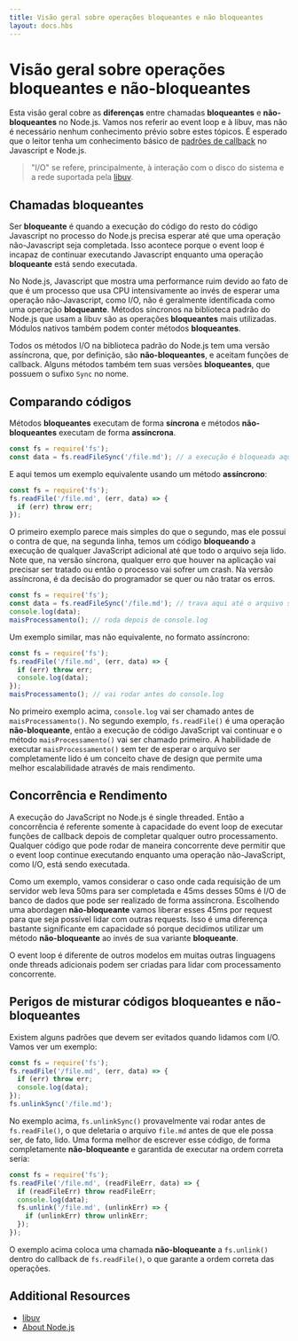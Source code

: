 ```yaml
---
title: Visão geral sobre operações bloqueantes e não bloqueantes
layout: docs.hbs
---
```


<!-- # Overview of Blocking vs Non-Blocking -->
# Visão geral sobre operações bloqueantes e não-bloqueantes

<!-- This overview covers the **difference** between **blocking** and **non-blocking**
calls in Node.js. This overview will refer to the event loop and libuv but no
prior knowledge of those topics is required. Readers are assumed to have a
basic understanding of the JavaScript language and Node.js [callback pattern](https://nodejs.org/en/knowledge/getting-started/control-flow/what-are-callbacks/).

> "I/O" refers primarily to interaction with the system's disk and
> network supported by [libuv](http://libuv.org/). -->
Esta visão geral cobre as **diferenças** entre chamadas **bloqueantes** e **não-bloqueantes** no Node.js.
Vamos nos referir ao event loop e à libuv, mas não é necessário nenhum conhecimento prévio sobre
estes tópicos. É esperado que o leitor tenha um conhecimento básico de [padrões de callback](https://nodejs.org/en/knowledge/getting-started/control-flow/what-are-callbacks/) no Javascript e Node.js.

> "I/O" se refere, principalmente, à interação com o disco do sistema
> e a rede suportada pela [libuv](http://libuv.org).

<!-- ## Blocking -->
## Chamadas bloqueantes

<!-- **Blocking** is when the execution of additional JavaScript in the Node.js
process must wait until a non-JavaScript operation completes. This happens
because the event loop is unable to continue running JavaScript while a
**blocking** operation is occurring. -->
Ser **bloqueante** é quando a execução do código do resto do código Javascript no processo
do Node.js precisa esperar até que uma operação não-Javascript seja completada. Isso acontece
porque o event loop é incapaz de continuar executando Javascript enquanto uma operação
**bloqueante** está sendo executada.

<!-- In Node.js, JavaScript that exhibits poor performance due to being CPU intensive
rather than waiting on a non-JavaScript operation, such as I/O, isn't typically
referred to as **blocking**. Synchronous methods in the Node.js standard library
that use libuv are the most commonly used **blocking** operations. Native
modules may also have **blocking** methods. -->
No Node.js, Javascript que mostra uma performance ruim devido ao fato de que é um
processo que usa CPU intensivamente ao invés de esperar uma operação não-Javascript,
como I/O, não é geralmente identificada como uma operação **bloqueante**. Métodos
síncronos na biblioteca padrão do Node.js que usam a libuv são as operações **bloqueantes**
mais utilizadas. Módulos nativos também podem conter métodos **bloqueantes**.

<!-- All of the I/O methods in the Node.js standard library provide asynchronous
versions, which are **non-blocking**, and accept callback functions. Some
methods also have **blocking** counterparts, which have names that end with
`Sync`. -->
Todos os métodos I/O na biblioteca padrão do Node.js tem uma versão assíncrona,
que, por definição, são **não-bloqueantes**, e aceitam funções de callback. Alguns métodos
também tem suas versões **bloqueantes**, que possuem o sufixo `Sync` no nome.

<!-- ## Comparing Code -->
## Comparando códigos

<!-- **Blocking** methods execute **synchronously** and **non-blocking** methods
execute **asynchronously**.

Using the File System module as an example, this is a **synchronous** file read: -->
Métodos **bloqueantes** executam de forma **síncrona** e métodos **não-bloqueantes**
executam de forma **assíncrona**.

```js
const fs = require('fs');
const data = fs.readFileSync('/file.md'); // a execução é bloqueada aqui até o arquivo ser lido
```

<!-- And here is an equivalent **asynchronous** example: -->
E aqui temos um exemplo equivalente usando um método **assíncrono**:

```js
const fs = require('fs');
fs.readFile('/file.md', (err, data) => {
  if (err) throw err;
});
```

<!-- The first example appears simpler than the second but has the disadvantage of
the second line **blocking** the execution of any additional JavaScript until
the entire file is read. Note that in the synchronous version if an error is
thrown it will need to be caught or the process will crash. In the asynchronous
version, it is up to the author to decide whether an error should throw as
shown.

Let's expand our example a little bit: -->
O primeiro exemplo parece mais simples do que o segundo, mas ele possui o contra
de que, na segunda linha, temos um código **bloqueando** a execução de qualquer
JavaScript adicional até que todo o arquivo seja lido. Note que, na versão síncrona,
qualquer erro que houver na aplicação vai precisar ser tratado ou então o processo
vai sofrer um crash. Na versão assíncrona, é da decisão do programador se quer ou
não tratar os erros.

```js
const fs = require('fs');
const data = fs.readFileSync('/file.md'); // trava aqui até o arquivo ser lido
console.log(data);
maisProcessamento(); // roda depois de console.log
```

<!-- And here is a similar, but not equivalent asynchronous example: -->
Um exemplo similar, mas não equivalente, no formato assíncrono:

```js
const fs = require('fs');
fs.readFile('/file.md', (err, data) => {
  if (err) throw err;
  console.log(data);
});
maisProcessamento(); // vai rodar antes do console.log
```

<!-- In the first example above, `console.log` will be called before `moreWork()`. In
the second example `fs.readFile()` is **non-blocking** so JavaScript execution
can continue and `moreWork()` will be called first. The ability to run
`moreWork()` without waiting for the file read to complete is a key design
choice that allows for higher throughput. -->
No primeiro exemplo acima, `console.log` vai ser chamado antes de `maisProcessamento()`.
No segundo exemplo, `fs.readFile()` é uma operação **não-bloqueante**, então a execução
de código JavaScript vai continuar e o método `maisProcessamento()` vai ser chamado
primeiro. A habilidade de executar `maisProcessamento()` sem ter de esperar o arquivo
ser completamente lido é um conceito chave de design que permite uma melhor escalabilidade
através de mais rendimento.

## Concorrência e Rendimento

<!-- JavaScript execution in Node.js is single threaded, so concurrency refers to the
event loop's capacity to execute JavaScript callback functions after completing
other work. Any code that is expected to run in a concurrent manner must allow
the event loop to continue running as non-JavaScript operations, like I/O, are
occurring. -->
A execução do JavaScript no Node.js é single threaded. Então a concorrência é
referente somente à capacidade do event loop de executar funções de callback
depois de completar qualquer outro processamento. Qualquer código que pode
rodar de maneira concorrente deve permitir que o event loop continue executando
enquanto uma operação não-JavaScript, como I/O, está sendo executada.

<!-- As an example, let's consider a case where each request to a web server takes
50ms to complete and 45ms of that 50ms is database I/O that can be done
asynchronously. Choosing **non-blocking** asynchronous operations frees up that
45ms per request to handle other requests. This is a significant difference in
capacity just by choosing to use **non-blocking** methods instead of
**blocking** methods. -->
Como um exemplo, vamos considerar o caso onde cada requisição de um servidor web
leva 50ms para ser completada e 45ms desses 50ms é I/O de banco de dados que pode
ser realizado de forma assíncrona. Escolhendo uma abordagen **não-bloqueante**
vamos liberar esses 45ms por request para que seja possível lidar com outras
requests. Isso é uma diferença bastante significante em capacidade só porque
decidimos utilizar um método **não-bloqueante** ao invés de sua variante
**bloqueante**.

<!-- The event loop is different than models in many other languages where additional
threads may be created to handle concurrent work. -->
O event loop é diferente de outros modelos em muitas outras linguagens onde threads
adicionais podem ser criadas para lidar com processamento concorrente.

## Perigos de misturar códigos bloqueantes e não-bloqueantes

<!-- There are some patterns that should be avoided when dealing with I/O. Let's look
at an example: -->
Existem alguns padrões que devem ser evitados quando lidamos com I/O. Vamos ver um
exemplo:

```js
const fs = require('fs');
fs.readFile('/file.md', (err, data) => {
  if (err) throw err;
  console.log(data);
});
fs.unlinkSync('/file.md');
```

<!-- In the above example, `fs.unlinkSync()` is likely to be run before
`fs.readFile()`, which would delete `file.md` before it is actually read. A
better way to write this, which is completely **non-blocking** and guaranteed to
execute in the correct order is: -->
No exemplo acima, `fs.unlinkSync()` provavelmente vai rodar antes de `fs.readFile()`,
o que deletaria o arquivo `file.md` antes de que ele possa ser, de fato, lido. Uma forma
melhor de escrever esse código, de forma completamente **não-bloqueante** e garantida de
executar na ordem correta seria:

```js
const fs = require('fs');
fs.readFile('/file.md', (readFileErr, data) => {
  if (readFileErr) throw readFileErr;
  console.log(data);
  fs.unlink('/file.md', (unlinkErr) => {
    if (unlinkErr) throw unlinkErr;
  });
});
```

<!-- The above places a **non-blocking** call to `fs.unlink()` within the callback of
`fs.readFile()` which guarantees the correct order of operations. -->
O exemplo acima coloca uma chamada **não-bloqueante** a `fs.unlink()` dentro do callback
de `fs.readFile()`, o que garante a ordem correta das operações.

## Additional Resources

- [libuv](http://libuv.org/)
- [About Node.js](https://nodejs.org/en/about/)
